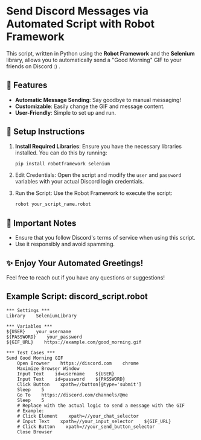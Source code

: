 # Send Discord Messages via Automated Script with Robot Framework

This script, written in Python using the **Robot Framework** and the **Selenium** library, allows you to automatically send a "Good Morning" GIF to your friends on Discord :) .

## 🚀 Features
- **Automatic Message Sending**: Say goodbye to manual messaging!
- **Customizable**: Easily change the GIF and message content.
- **User-Friendly**: Simple to set up and run.

## 🔧 Setup Instructions

1. **Install Required Libraries**:
   Ensure you have the necessary libraries installed. You can do this by running:
   ```bash
   pip install robotframework selenium
   ```
2. Edit Credentials: Open the script and modify the `user` and `password` variables with your actual Discord login credentials.

3. Run the Script: Use the Robot Framework to execute the script:
   ```bash
   robot your_script_name.robot
   ```

## 📌 Important Notes

  - Ensure that you follow Discord's terms of service when using this script.
  - Use it responsibly and avoid spamming.

## ✨ Enjoy Your Automated Greetings!

Feel free to reach out if you have any questions or suggestions!

## Example Script: discord_script.robot
```robot
*** Settings ***
Library    SeleniumLibrary

*** Variables ***
${USER}    your_username
${PASSWORD}    your_password
${GIF_URL}    https://example.com/good_morning.gif

*** Test Cases ***
Send Good Morning GIF
    Open Browser    https://discord.com    chrome
    Maximize Browser Window
    Input Text    id=username    ${USER}
    Input Text    id=password    ${PASSWORD}
    Click Button    xpath=//button[@type='submit']
    Sleep    5
    Go To    https://discord.com/channels/@me
    Sleep    5
    # Replace with the actual logic to send a message with the GIF
    # Example:
    # Click Element    xpath=//your_chat_selector
    # Input Text    xpath=//your_input_selector    ${GIF_URL}
    # Click Button    xpath=//your_send_button_selector
    Close Browser
```
